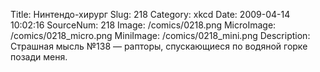 Title: Нинтендо-хирург 
Slug: 218 
Category: xkcd 
Date: 2009-04-14 10:02:16 
SourceNum: 218 
Image: /comics/0218.png 
MicroImage: /comics/0218_micro.png 
MiniImage: /comics/0218_mini.png 
Description: Страшная мысль №138 &mdash; рапторы, спускающиеся по водяной горке позади меня. 

